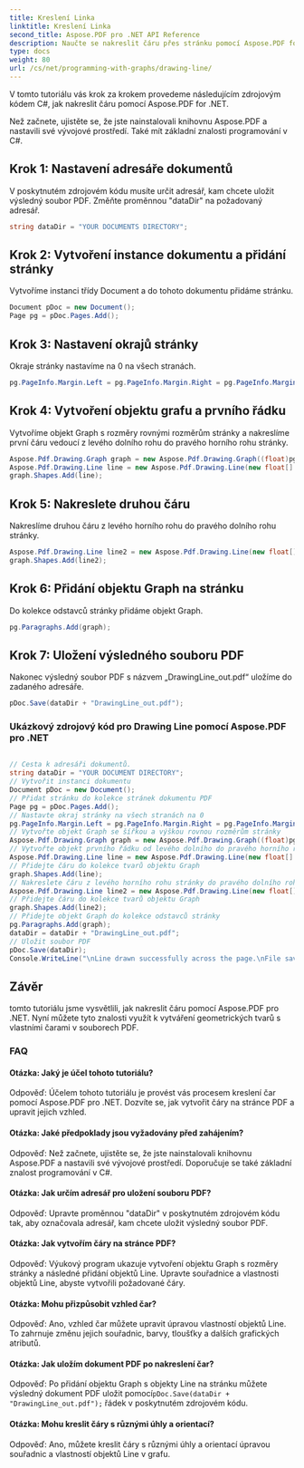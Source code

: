 ```yaml
---
title: Kreslení Linka
linktitle: Kreslení Linka
second_title: Aspose.PDF pro .NET API Reference
description: Naučte se nakreslit čáru přes stránku pomocí Aspose.PDF for .NET. Podrobný průvodce vytvářením vlastních čar.
type: docs
weight: 80
url: /cs/net/programming-with-graphs/drawing-line/
---
```

V tomto tutoriálu vás krok za krokem provedeme následujícím zdrojovým kódem C#, jak nakreslit čáru pomocí Aspose.PDF for .NET.

Než začnete, ujistěte se, že jste nainstalovali knihovnu Aspose.PDF a nastavili své vývojové prostředí. Také mít základní znalosti programování v C#.

## Krok 1: Nastavení adresáře dokumentů

V poskytnutém zdrojovém kódu musíte určit adresář, kam chcete uložit výsledný soubor PDF. Změňte proměnnou "dataDir" na požadovaný adresář.

```csharp
string dataDir = "YOUR DOCUMENTS DIRECTORY";
```

## Krok 2: Vytvoření instance dokumentu a přidání stránky

Vytvoříme instanci třídy Document a do tohoto dokumentu přidáme stránku.

```csharp
Document pDoc = new Document();
Page pg = pDoc.Pages.Add();
```

## Krok 3: Nastavení okrajů stránky

Okraje stránky nastavíme na 0 na všech stranách.

```csharp
pg.PageInfo.Margin.Left = pg.PageInfo.Margin.Right = pg.PageInfo.Margin.Bottom = pg.PageInfo.Margin.Top = 0;
```

## Krok 4: Vytvoření objektu grafu a prvního řádku

Vytvoříme objekt Graph s rozměry rovnými rozměrům stránky a nakreslíme první čáru vedoucí z levého dolního rohu do pravého horního rohu stránky.

```csharp
Aspose.Pdf.Drawing.Graph graph = new Aspose.Pdf.Drawing.Graph((float)pg.PageInfo.Width, (float)pg.PageInfo.Height);
Aspose.Pdf.Drawing.Line line = new Aspose.Pdf.Drawing.Line(new float[] { (float)pg.Rect.LLX, 0, (float)pg.PageInfo.Width, (float)pg.Rect. URY });
graph.Shapes.Add(line);
```

## Krok 5: Nakreslete druhou čáru

Nakreslíme druhou čáru z levého horního rohu do pravého dolního rohu stránky.

```csharp
Aspose.Pdf.Drawing.Line line2 = new Aspose.Pdf.Drawing.Line(new float[] { 0, (float)pg.Rect.URY, (float)pg.PageInfo.Width, (float)pg.Rect. LLX });
graph.Shapes.Add(line2);
```

## Krok 6: Přidání objektu Graph na stránku

Do kolekce odstavců stránky přidáme objekt Graph.

```csharp
pg.Paragraphs.Add(graph);
```

## Krok 7: Uložení výsledného souboru PDF

Nakonec výsledný soubor PDF s názvem „DrawingLine_out.pdf“ uložíme do zadaného adresáře.

```csharp
pDoc.Save(dataDir + "DrawingLine_out.pdf");
```

### Ukázkový zdrojový kód pro Drawing Line pomocí Aspose.PDF pro .NET 

```csharp

// Cesta k adresáři dokumentů.
string dataDir = "YOUR DOCUMENT DIRECTORY";
// Vytvořit instanci dokumentu
Document pDoc = new Document();
// Přidat stránku do kolekce stránek dokumentu PDF
Page pg = pDoc.Pages.Add();
// Nastavte okraj stránky na všech stranách na 0
pg.PageInfo.Margin.Left = pg.PageInfo.Margin.Right = pg.PageInfo.Margin.Bottom = pg.PageInfo.Margin.Top = 0;
// Vytvořte objekt Graph se šířkou a výškou rovnou rozměrům stránky
Aspose.Pdf.Drawing.Graph graph = new Aspose.Pdf.Drawing.Graph((float)pg.PageInfo.Width , (float)pg.PageInfo.Height);
// Vytvořte objekt prvního řádku od levého dolního do pravého horního rohu stránky
Aspose.Pdf.Drawing.Line line = new Aspose.Pdf.Drawing.Line(new float[] { (float)pg.Rect.LLX, 0, (float)pg.PageInfo.Width, (float)pg.Rect.URY });
// Přidejte čáru do kolekce tvarů objektu Graph
graph.Shapes.Add(line);
// Nakreslete čáru z levého horního rohu stránky do pravého dolního rohu stránky
Aspose.Pdf.Drawing.Line line2 = new Aspose.Pdf.Drawing.Line(new float[] { 0, (float)pg.Rect.URY, (float)pg.PageInfo.Width, (float)pg.Rect.LLX });
// Přidejte čáru do kolekce tvarů objektu Graph
graph.Shapes.Add(line2);
// Přidejte objekt Graph do kolekce odstavců stránky
pg.Paragraphs.Add(graph);
dataDir = dataDir + "DrawingLine_out.pdf";
// Uložit soubor PDF
pDoc.Save(dataDir);
Console.WriteLine("\nLine drawn successfully across the page.\nFile saved at " + dataDir);            

```

## Závěr

tomto tutoriálu jsme vysvětlili, jak nakreslit čáru pomocí Aspose.PDF pro .NET. Nyní můžete tyto znalosti využít k vytváření geometrických tvarů s vlastními čarami v souborech PDF.

### FAQ

#### Otázka: Jaký je účel tohoto tutoriálu?

Odpověď: Účelem tohoto tutoriálu je provést vás procesem kreslení čar pomocí Aspose.PDF pro .NET. Dozvíte se, jak vytvořit čáry na stránce PDF a upravit jejich vzhled.

#### Otázka: Jaké předpoklady jsou vyžadovány před zahájením?

Odpověď: Než začnete, ujistěte se, že jste nainstalovali knihovnu Aspose.PDF a nastavili své vývojové prostředí. Doporučuje se také základní znalost programování v C#.

#### Otázka: Jak určím adresář pro uložení souboru PDF?

Odpověď: Upravte proměnnou "dataDir" v poskytnutém zdrojovém kódu tak, aby označovala adresář, kam chcete uložit výsledný soubor PDF.

#### Otázka: Jak vytvořím čáry na stránce PDF?

Odpověď: Výukový program ukazuje vytvoření objektu Graph s rozměry stránky a následné přidání objektů Line. Upravte souřadnice a vlastnosti objektů Line, abyste vytvořili požadované čáry.

#### Otázka: Mohu přizpůsobit vzhled čar?

Odpověď: Ano, vzhled čar můžete upravit úpravou vlastností objektů Line. To zahrnuje změnu jejich souřadnic, barvy, tloušťky a dalších grafických atributů.

#### Otázka: Jak uložím dokument PDF po nakreslení čar?

 Odpověď: Po přidání objektu Graph s objekty Line na stránku můžete výsledný dokument PDF uložit pomocí`pDoc.Save(dataDir + "DrawingLine_out.pdf");` řádek v poskytnutém zdrojovém kódu.

#### Otázka: Mohu kreslit čáry s různými úhly a orientací?

Odpověď: Ano, můžete kreslit čáry s různými úhly a orientací úpravou souřadnic a vlastností objektů Line v grafu.